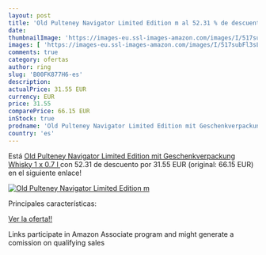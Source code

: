 ```yaml
---
layout: post
title: 'Old Pulteney Navigator Limited Edition m al 52.31 % de descuento'
date: 
thumbnailImage: 'https://images-eu.ssl-images-amazon.com/images/I/517subFl3sL._SL200_.jpg'
images: [ 'https://images-eu.ssl-images-amazon.com/images/I/517subFl3sL._SL200_.jpg' ]
comments: true
category: ofertas
author: ring
slug: 'B00FK877H6-es'
description:
actualPrice: 31.55 EUR
currency: EUR
price: 31.55
comparePrice: 66.15 EUR
inStock: true
prodname: 'Old Pulteney Navigator Limited Edition mit Geschenkverpackung Whisky  1 x 0.7 l '
country: 'es'
---
```


Está [Old Pulteney Navigator Limited Edition mit Geschenkverpackung Whisky  1 x 0.7 l ](https://www.amazon.es/dp/B00FK877H6/?tag=tolees-21) con 52.31 de descuento por 31.55 EUR (original: 66.15 EUR) en el siguiente enlace!

[![Old Pulteney Navigator Limited Edition m](https://images-eu.ssl-images-amazon.com/images/I/517subFl3sL._SL200_.jpg)](https://www.amazon.es/dp/B00FK877H6/?tag=tolees-21)

Principales características:


[Ver la oferta!!](https://www.amazon.es/dp/B00FK877H6/?tag=tolees-21)

Links participate in Amazon Associate program and might generate a comission on qualifying sales


